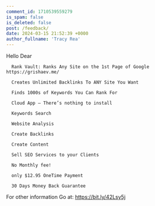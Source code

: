 ```yaml
---
comment_id: 1710539559279
is_spam: false
is_deleted: false
post: /feedback/
date: 2024-03-15 21:52:39 +0000
author_fullname: 'Tracy Rea'
---
```


Hello Dear

      Rank Vault: Ranks Any Site on the 1st Page of Google https://grishaev.me/
       
      Creates Unlimited Backlinks To ANY Site You Want

      Finds 1000s of Keywords You Can Rank For

      Cloud App – There’s nothing to install

      Keywords Search

      Website Analysis

      Create Backlinks

      Create Content
      
      Sell SEO Services to your Clients

      No Monthly fee!
      
      only $12.95 OneTime Payment     
     
      30 Days Money Back Guarantee

      

For other  information  Go at: https://bit.ly/42Lsy5j

